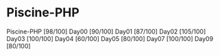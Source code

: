 # Piscine-PHP

Piscine-PHP [98/100]
Day00 [90/100]
Day01 [87/100]
Day02 [105/100]
Day03 [100/100]
Day04 [60/100]
Day05 [80/100]
Day07 [100/100]
Day09 [80/100]
